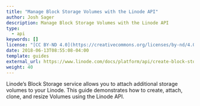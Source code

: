 ```yaml
---
title: "Manage Block Storage Volumes with the Linode API"
author: Josh Sager
description: Manage Block Storage Volumes with the Linode API
type:
  - api
keywords: []
license: "[CC BY-ND 4.0](https://creativecommons.org/licenses/by-nd/4.0)"
date: 2018-06-13T08:55:08-04:00
template: guides
external_url: https://www.linode.com/docs/platform/api/create-block-storage-volumes-with-the-linode-api/
weight: 40
---
```


Linode’s Block Storage service allows you to attach additional storage volumes
to your Linode. This guide demonstrates how to create, attach, clone, and resize
Volumes using the Linode API.
